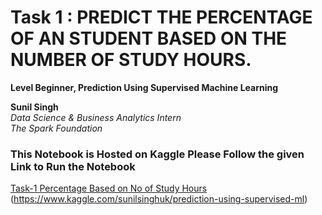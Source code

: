 # Task 1 : PREDICT THE PERCENTAGE OF AN STUDENT BASED ON THE NUMBER OF STUDY HOURS.
**Level Beginner, Prediction Using Supervised Machine Learning**

**Sunil Singh**<br>
*Data Science & Business Analytics Intern*<br> 
*The Spark Foundation*

### This Notebook is Hosted on Kaggle Please Follow the given Link to Run the Notebook 

[Task-1 Percentage Based on No of Study Hours](https://www.kaggle.com/sunilsinghuk/prediction-using-supervised-ml)
(https://www.kaggle.com/sunilsinghuk/prediction-using-supervised-ml)

